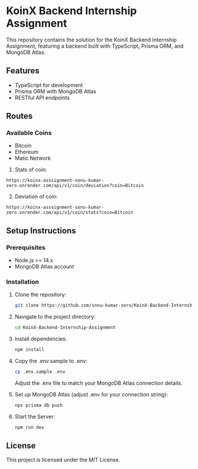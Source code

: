 # KoinX Backend Internship Assignment

This repository contains the solution for the KoinX Backend Internship Assignment, featuring a backend built with TypeScript, Prisma ORM, and MongoDB Atlas.

## Features

- TypeScript for development
- Prisma ORM with MongoDB Atlas
- RESTful API endpoints

## Routes

### Available Coins

- Bitcoin
- Ethereum
- Matic Network

1. Stats of coin:

```
https://koinx-asssignment-sonu-kumar-zero.onrender.com/api/v1/coin/deviation?coin=Bitcoin
```

2. Deviation of coin:

```
https://koinx-asssignment-sonu-kumar-zero.onrender.com/api/v1/coin/stats?coin=Bitcoin
```

## Setup Instructions

### Prerequisites

- Node.js >= 14.x
- MongoDB Atlas account

### Installation

1.  Clone the repository:

    ```bash
    git clone https://github.com/sonu-kumar-zero/KoinX-Backend-Internship-Assignment.git
    ```

2.  Navigate to the project directory:

    ```bash
    cd KoinX-Backend-Internship-Assignment
    ```

3.  Install dependencies:

    ```bash
    npm install
    ```

4.  Copy the .env.sample to .env:

    ```bash
    cp .env.sample .env

    ```

    Adjust the .env file to match your MongoDB Atlas connection details.

5.  Set up MongoDB Atlas (adjust .env for your connection string):

    ```bash
    npx prisma db push

    ```

6.  Start the Server:
    ```bash
    npm run dev
    ```

## License

This project is licensed under the MIT License.
